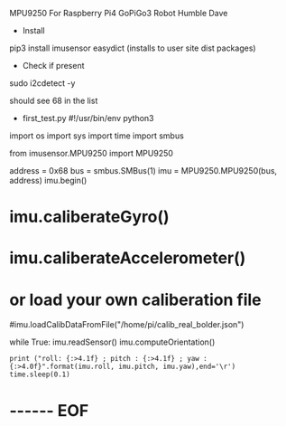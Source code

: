 MPU9250 For Raspberry Pi4 GoPiGo3 Robot Humble Dave

* Install

pip3 install imusensor easydict
(installs to user site dist packages)


* Check if present

sudo i2cdetect -y

should see 68 in the list

* first_test.py
#!/usr/bin/env python3

import os
import sys
import time
import smbus

from imusensor.MPU9250 import MPU9250

address = 0x68
bus = smbus.SMBus(1)
imu = MPU9250.MPU9250(bus, address)
imu.begin()
# imu.caliberateGyro()
# imu.caliberateAccelerometer()
# or load your own caliberation file
#imu.loadCalibDataFromFile("/home/pi/calib_real_bolder.json")

while True:
	imu.readSensor()
	imu.computeOrientation()

	print ("roll: {:>4.1f} ; pitch : {:>4.1f} ; yaw : {:>4.0f}".format(imu.roll, imu.pitch, imu.yaw),end='\r')
	time.sleep(0.1)

# ------ EOF
